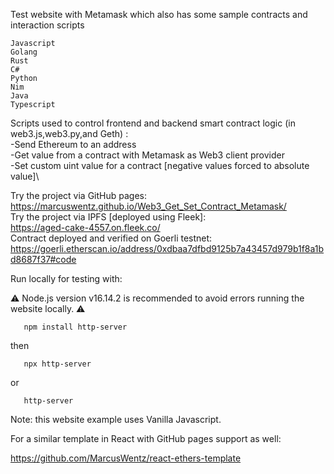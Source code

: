 Test website with Metamask which also has some sample contracts and interaction scripts

```
Javascript
Golang
Rust
C#
Python
Nim
Java
Typescript
```

Scripts used to control frontend and backend smart contract logic (in web3.js,web3.py,and Geth) :\
  -Send Ethereum to an address\
  -Get value from a contract with Metamask as Web3 client provider\
  -Set custom uint value for a contract [negative values forced to absolute value]\

Try the project via GitHub pages:\
  https://marcuswentz.github.io/Web3_Get_Set_Contract_Metamask/ \
  Try the project via IPFS [deployed using Fleek]:\
  https://aged-cake-4557.on.fleek.co/ \
  Contract deployed and verified on Goerli testnet: \
  https://goerli.etherscan.io/address/0xdbaa7dfbd9125b7a43457d979b1f8a1bd8687f37#code

Run locally for testing with:

⚠️ Node.js version v16.14.2 is recommended to avoid errors running the website locally. ⚠️

       npm install http-server
then

       npx http-server
or

       http-server

Note: this website example uses Vanilla Javascript.

For a similar template in React with GitHub pages support as well:

https://github.com/MarcusWentz/react-ethers-template
